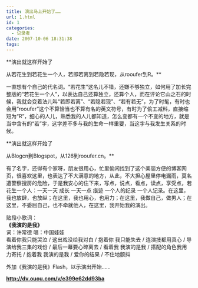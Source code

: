 ```yaml
---
title: 演出马上开始了……
url: 1.html
id: 1
categories:
  - 记录者
date: 2007-10-06 18:31:38
tags:
---
```


**演出就这样开始了  
  
从若花生到若花生一个人，若即若离到若隐若现，从rooufer到R。**  
  
一直想有个自己的代名词。“若花生”这名儿不错，还嫌不够独立，如何用了加长完整版的“若花生一个人”，以表达自己还算独立，还算个人，而在评论它山之石的时候，我就会变着法儿叫“若即若离”、“若隐若现”、“若有若无”，为了时髦，有时也会用“rooufer”这个不算恰当也不算有名的英文符号，有时为了偷工减料，直接缩短为“R”，细心的人儿，熟悉我的人儿都知道，怎么变都有一个不变的地方，就是当中含有的“若”字，这字差不多与我的生命一样重要，当这字与我发生关系的时候。  
  
**演出就这样开始了  
  
从Blogcn到Blogspot，从126到rooufer.cn。**  
  
有了名字，还得有个家呀，朋友很用心，忙里偷闲找到了这个美丽方便的博客网页，很喜欢这里，也表达了不大满意的地方，从此，不大担心屋里停电漏雨，莫名遭警察搜房的危险，于是我安心的住下来，写点，说点，看点，读点，享受点，若花生一个人：一天一天 成长 一天一点 痕迹 一个人的纪录 一个人记录。在这里，我也放肆，也放纵；在这里，我也用心，也用力；在这里，我做自己，做男人；在这里，不委屈自己，也不牵就他人，在这里，我开始我的演出。  
  
贴段小歌词：  
**《我演的是我》**  
词：许常德 唱：中国娃娃  
看着你我只能哭泣 / 这出戏没给我对白 / 抱着你 我只能失去 / 连演技都用真心 / 导演给我三集的戏份 / 最后一幕要心碎离去 / 看着我 我演的是我 / 搭配的角色我用力寄托 / 抱着我 我演的是我 / 爱你的结果 / 不住地颤抖  
  
外加《我演的是我》Flash，以示演出开始……  
  
**http://dv.ouou.com/v/e399e62dd93ba**